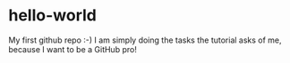 # hello-world
My first github repo :-)
I am simply doing the tasks the tutorial asks of me, because I want to be a GitHub pro!
